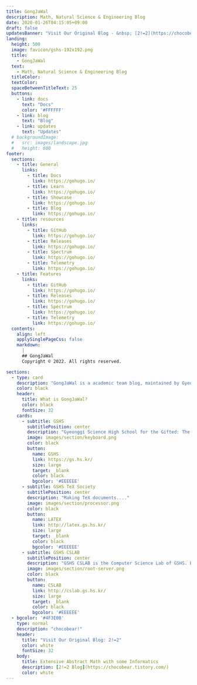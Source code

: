 ```yaml
---
title: GongJaWal
description: Math, Natural Science & Engineering Blog
date: 2020-01-26T04:15:05+09:00
draft: false
updatesBanner: "Visit Our Original Blog - &nbsp; [2!=2](https://chocobear.tistory.com/) &nbsp; just arrived"
landing:
  height: 500
  image: favicon/gshs-192x192.png
  title:
    - GongJaWal
  text:
    - Math, Natural Science & Engineering Blog
  titleColor:
  textColor:
  spaceBetweenTitleText: 25
  buttons:
    - link: docs
      text: "Docs"
      color: '#FFFFFF'
    - link: blog
      text: "Blog"
    - link: updates
      text: "Updates"
  # backgroundImage: 
  #   src: images/landscape.jpg
  #   height: 600
footer:
  sections:
    - title: General
      links:
        - title: Docs
          link: https://gohugo.io/
        - title: Learn
          link: https://gohugo.io/
        - title: Showcase
          link: https://gohugo.io/
        - title: Blog
          link: https://gohugo.io/
    - title: resources
      links:
        - title: GitHub
          link: https://gohugo.io/
        - title: Releases
          link: https://gohugo.io/
        - title: Spectrum
          link: https://gohugo.io/
        - title: Telemetry
          link: https://gohugo.io/
    - title: Features
      links:
        - title: GitHub
          link: https://gohugo.io/
        - title: Releases
          link: https://gohugo.io/
        - title: Spectrum
          link: https://gohugo.io/
        - title: Telemetry
          link: https://gohugo.io/
  contents: 
    align: left
    applySinglePageCss: false
    markdown:
      |
      ## GongJaWal
      Copyright © 2022. All rights reserved.

sections:
  - type: card
    description: "GongJaWal is a academic team blog, maintained by Gyeonggi Science High School Students (37th)"
    color: black
    header: 
      title: What is GongJaWal?
      color: black
      fontSize: 32
    cards:
      - subtitle: GSHS
        subtitlePosition: center
        description: "Gyeonggi Science High School for the Gifted: The First, The Best"
        image: images/section/keyboard.png
        color: black
        button: 
          name: GSHS
          link: https://gs.hs.kr/
          size: large
          target: _blank
          color: black
          bgcolor: '#EEEEEE'
      - subtitle: GSHS TeX Society
        subtitlePosition: center
        description: "Making TeX documents...."
        image: images/section/processor.png
        color: black
        button: 
          name: LATEX
          link: http://latex.gs.hs.kr/
          size: large
          target: _blank
          color: black
          bgcolor: '#EEEEEE'
      - subtitle: GSHS CSLAB
        subtitlePosition: center
        description: "GSHS CSLAB is the Computer Science Lab of GSHS. Expensive Servers!!"
        image: images/section/root-server.png
        color: black
        button: 
          name: CSLAB
          link: http://cslab.gs.hs.kr/
          size: large
          target: _blank
          color: black
          bgcolor: '#EEEEEE'
  - bgcolor: '#4F3E0B'
    type: normal
    description: "chocobear!"
    header:
      title: "Visit Our Original Blog: 2!=2"
      color: white
      fontSize: 32
    body:
      title: Extensive Abstract Math with some Informatics
      description: [2!=2 Blog](https://chocobear.tistory.com/)
      color: white
---
```

